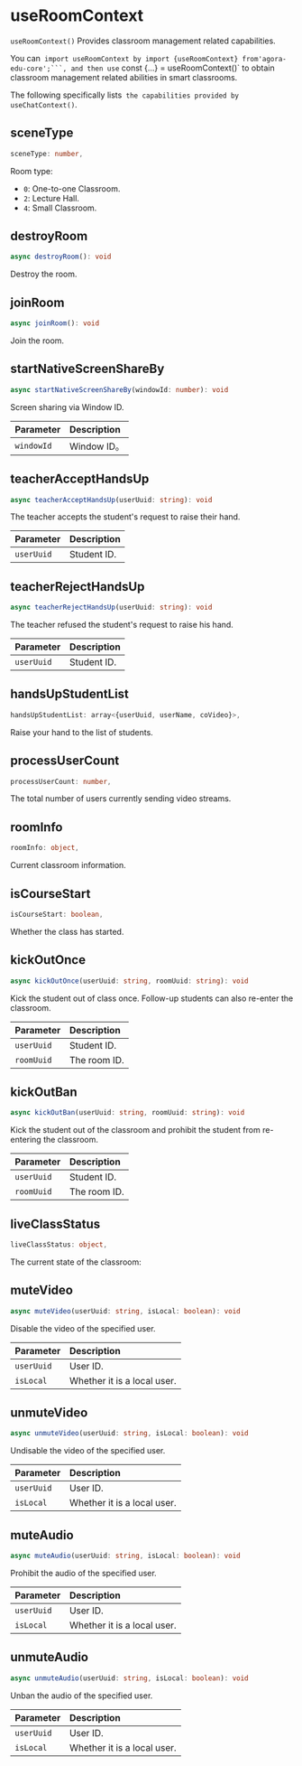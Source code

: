 # useRoomContext

`useRoomContext()` Provides classroom management related capabilities.

You can` import useRoomContext by import {useRoomContext} from'agora-edu-core';```, and then use` const {...} = useRoomContext()` to obtain classroom management related abilities in smart classrooms.

The following specifically lists` the capabilities provided by useChatContext()`.

## sceneType

```typescript
sceneType: number,
```

Room type:

- `0`: One-to-one Classroom.
- `2`: Lecture Hall.
- `4`: Small Classroom.

## destroyRoom

```typescript
async destroyRoom(): void
```

Destroy the room.

## joinRoom

```typescript
async joinRoom(): void
```

Join the room.

## startNativeScreenShareBy

```typescript
async startNativeScreenShareBy(windowId: number): void
```

Screen sharing via Window ID.


| Parameter | Description |
| :--------- | :---------- |
| `windowId` | Window ID。 |


## teacherAcceptHandsUp

```typescript
async teacherAcceptHandsUp(userUuid: string): void
```

The teacher accepts the student's request to raise their hand.

| Parameter | Description |
| :--------- | :-------- |
| `userUuid` | Student ID. |

## teacherRejectHandsUp

```typescript
async teacherRejectHandsUp(userUuid: string): void
```

The teacher refused the student's request to raise his hand.

| Parameter | Description |
| :--------- | :-------- |
| `userUuid` | Student ID. |

## handsUpStudentList

```typescript
handsUpStudentList: array<{userUuid, userName, coVideo}>,
```

Raise your hand to the list of students.

## processUserCount

```typescript
processUserCount: number,
```

The total number of users currently sending video streams.

## roomInfo

```typescript
roomInfo: object,
```

Current classroom information.

## isCourseStart

```typescript
isCourseStart: boolean,
```

Whether the class has started.

## kickOutOnce

```typescript
async kickOutOnce(userUuid: string, roomUuid: string): void
```

Kick the student out of class once. Follow-up students can also re-enter the classroom.

| Parameter | Description |
| :--------- | :-------- |
| `userUuid` | Student ID. |
| `roomUuid` | The room ID. |

## kickOutBan

```typescript
async kickOutBan(userUuid: string, roomUuid: string): void
```

Kick the student out of the classroom and prohibit the student from re-entering the classroom.

| Parameter | Description |
| :--------- | :-------- |
| `userUuid` | Student ID. |
| `roomUuid` | The room ID. |

## liveClassStatus

```typescript
liveClassStatus: object,
```

The current state of the classroom:

## muteVideo

```typescript
async muteVideo(userUuid: string, isLocal: boolean): void
```

Disable the video of the specified user.

| Parameter | Description |
| :--------- | :--------------- |
| `userUuid` | User ID. |
| `isLocal` | Whether it is a local user. |

## unmuteVideo

```typescript
async unmuteVideo(userUuid: string, isLocal: boolean): void
```

Undisable the video of the specified user.

| Parameter | Description |
| :--------- | :--------------- |
| `userUuid` | User ID. |
| `isLocal` | Whether it is a local user. |

## muteAudio

```typescript
async muteAudio(userUuid: string, isLocal: boolean): void
```

Prohibit the audio of the specified user.

| Parameter | Description |
| :--------- | :--------------- |
| `userUuid` | User ID. |
| `isLocal` | Whether it is a local user. |

## unmuteAudio

```typescript
async unmuteAudio(userUuid: string, isLocal: boolean): void
```

Unban the audio of the specified user.

| Parameter | Description |
| :--------- | :--------------- |
| `userUuid` | User ID. |
| `isLocal` | Whether it is a local user. |
